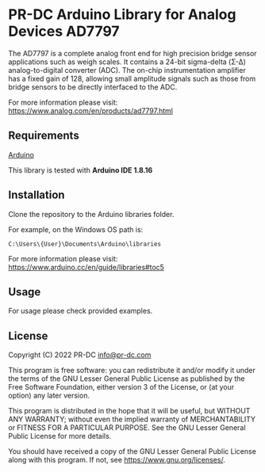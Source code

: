 # PR-DC Arduino Library for Analog Devices AD7797

The AD7797 is a complete analog front end for high precision bridge sensor applications such as weigh scales. It contains a 24-bit sigma-delta (Σ-Δ) analog-to-digital converter (ADC). The on-chip instrumentation amplifier has a fixed gain of 128, allowing small amplitude signals such as those from bridge sensors to be directly interfaced to the ADC.

For more information please visit: https://www.analog.com/en/products/ad7797.html

## Requirements
[Arduino](https://www.arduino.cc/)<br>

This library is tested with
**Arduino IDE 1.8.16**

## Installation
Clone the repository to the Arduino libraries folder.

For example, on the Windows OS path is:
```
C:\Users\{User}\Documents\Arduino\libraries
```

For more information please visit: https://www.arduino.cc/en/guide/libraries#toc5

## Usage

For usage please check provided examples. 

## License
Copyright (C) 2022 PR-DC <info@pr-dc.com>

This program is free software: you can redistribute it and/or modify
it under the terms of the GNU Lesser General Public License as 
published by the Free Software Foundation, either version 3 of the 
License, or (at your option) any later version.

This program is distributed in the hope that it will be useful,
but WITHOUT ANY WARRANTY; without even the implied warranty of
MERCHANTABILITY or FITNESS FOR A PARTICULAR PURPOSE.  See the
GNU Lesser General Public License for more details.

You should have received a copy of the GNU Lesser General Public License
along with this program.  If not, see <https://www.gnu.org/licenses/>.
